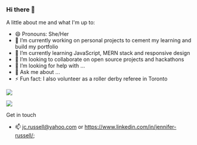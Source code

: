 ### Hi there 👋

A little about me and what I'm up to:

- 😄 Pronouns: She/Her
- 🔭 I’m currently working on personal projects to cement my learning and build my portfolio
- 🌱 I’m currently learning JavaScript, MERN stack and responsive design
- 👯 I’m looking to collaborate on open source projects and hackathons
- 🤔 I’m looking for help with ...
- 💬 Ask me about ...
- ⚡ Fun fact: I also volunteer as a roller derby referee in Toronto

![](https://img.shields.io/badge/<WORD_ON_LEFT>-<WORD_ON_RIGHT>-informational?style=flat&logo=data:image/svg%2bxml;base64,<BASE64_#E34F26>)


![](https://img.shields.io/badge/<WORD_ON_LEFT>-<WORD_ON_RIGHT>-informational?style=flat&logo=<LOGO_NAME>&logoColor=white&color=2bbc8a)



Get in touch
- 📫 jc.russell@yahoo.com or https://www.linkedin.com/in/jennifer-russell/; 

